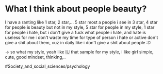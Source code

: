 # What I think about people beauty?

I have a ranting like 1 star, 2 star,... 5 star most a people i see in 3 star, 4 star for people is beauty but not in my style, 5 star for people in my style, 1 star for people i hate, but i don't give a fuck what people i hate, and hate is useless for me i don't waste my time for type of person i hate or active don't give a shit about them, cuz in daily like i don't give a shit about people :D

→ so what my style, yeah like [IU](IU.md) that sample for my style, i like girl simple, cute, good mindset, thinking,..

#Society_and_social_sciences/psychology 